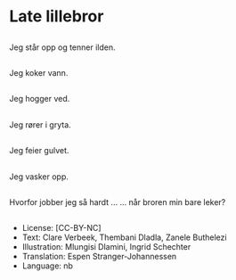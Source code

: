 # Late lillebror

##
Jeg står opp og tenner ilden.

##
Jeg koker vann.

##
Jeg hogger ved.

##
Jeg rører i gryta.

##
Jeg feier gulvet.

##
Jeg vasker opp.

##
Hvorfor jobber jeg så hardt ... ... når broren min bare leker?

##
* License: [CC-BY-NC]
* Text: Clare Verbeek, Thembani Dladla, Zanele Buthelezi
* Illustration: Mlungisi Dlamini, Ingrid Schechter
* Translation: Espen Stranger-Johannessen
* Language: nb
